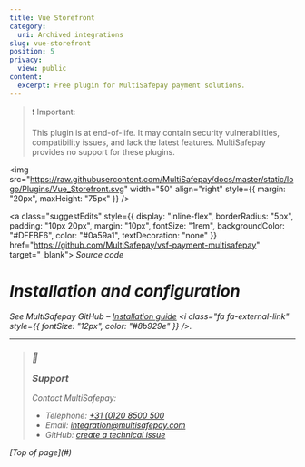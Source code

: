 ```yaml
---
title: Vue Storefront
category:
  uri: Archived integrations
slug: vue-storefront
position: 5
privacy:
  view: public
content:
  excerpt: Free plugin for MultiSafepay payment solutions.
---
```

> ❗️ Important:
>
> This plugin is at end-of-life. It may contain security vulnerabilities, compatibility issues, and lack the latest features. MultiSafepay provides no support for these plugins.

<img src="https://raw.githubusercontent.com/MultiSafepay/docs/master/static/logo/Plugins/Vue_Storefront.svg" width="50" align="right" style={{ margin: "20px", maxHeight: "75px" }} />

<a class="suggestEdits" style={{ display: "inline-flex", borderRadius: "5px", padding: "10px 20px", margin: "10px", fontSize: "1rem", backgroundColor: "#DFEBF6", color: "#0a59a1", textDecoration: "none" }} href="https://github.com/MultiSafepay/vsf-payment-multisafepay" target="_blank"><i class="icon-external-link" /> <span>Source code</span></a>

# Installation and configuration

See MultiSafepay GitHub – <a href="https://github.com/MultiSafepay/vsf-payment-multisafepay" target="_blank">Installation guide</a> <i class="fa fa-external-link" style={{ fontSize: "12px", color: "#8b929e" }} />. <br />

***


<blockquote class="callout callout_info">
<h3 class="callout-heading false">
        <span class="callout-icon">💬</span>
        <p>Support</p>
    </h3>
  <p>Contact MultiSafepay:</p>
  <ul>
    <li>Telephone: <a href="tel:+310208500500">+31 (0)20 8500 500</a></li>
    <li>Email: <a href="mailto:integration@multisafepay.com">integration@multisafepay.com</a></li>
    <li>GitHub: <a href="https://github.com/MultiSafepay/vsf-payment-multisafepay/issues" target="_blank"> create a technical issue</a></li>
  </ul>  
</blockquote>
[Top of page](#)
